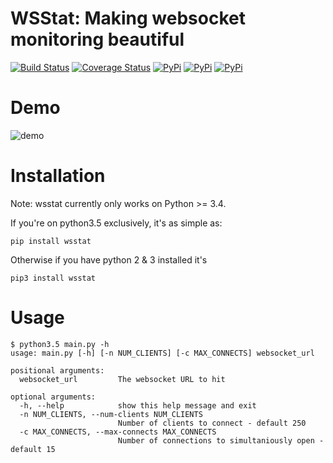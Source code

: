 # WSStat: Making websocket monitoring beautiful

[![Build Status](https://travis-ci.org/Fitblip/wsstat.svg?branch=master)](https://travis-ci.org/Fitblip/wsstat)
[![Coverage Status](https://coveralls.io/repos/github/Fitblip/wsstat/badge.svg?branch=master)](https://coveralls.io/github/Fitblip/wsstat?branch=master)
[![PyPi](https://img.shields.io/pypi/dm/wsstat.svg)](https://pypi.python.org/pypi/wsstat/)
[![PyPi](https://img.shields.io/pypi/v/wsstat.svg)](https://pypi.python.org/pypi/wsstat/)
[![PyPi](https://img.shields.io/pypi/pyversions/wsstat.svg)](https://pypi.python.org/pypi/wsstat/)

# Demo
![demo](https://cloud.githubusercontent.com/assets/1072598/18814490/bb2fb2b0-82c9-11e6-8a35-6b80c0f40dc3.gif)


# Installation
Note: wsstat currently only works on Python >= 3.4.

If you're on python3.5 exclusively, it's as simple as:
```
pip install wsstat
```
Otherwise if you have python 2 & 3 installed it's
```
pip3 install wsstat
```

# Usage
```
$ python3.5 main.py -h
usage: main.py [-h] [-n NUM_CLIENTS] [-c MAX_CONNECTS] websocket_url

positional arguments:
  websocket_url         The websocket URL to hit

optional arguments:
  -h, --help            show this help message and exit
  -n NUM_CLIENTS, --num-clients NUM_CLIENTS
                        Number of clients to connect - default 250
  -c MAX_CONNECTS, --max-connects MAX_CONNECTS
                        Number of connections to simultaniously open - default 15
```
